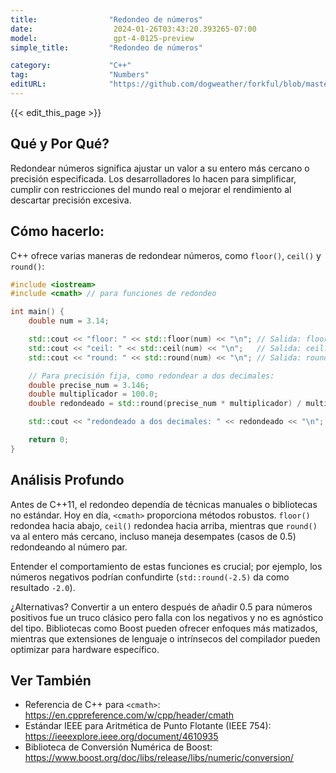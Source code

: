 ```yaml
---
title:                "Redondeo de números"
date:                  2024-01-26T03:43:20.393265-07:00
model:                 gpt-4-0125-preview
simple_title:         "Redondeo de números"

category:             "C++"
tag:                  "Numbers"
editURL:              "https://github.com/dogweather/forkful/blob/master/content/es/cpp/rounding-numbers.md"
---
```


{{< edit_this_page >}}

## Qué y Por Qué?
Redondear números significa ajustar un valor a su entero más cercano o precisión especificada. Los desarrolladores lo hacen para simplificar, cumplir con restricciones del mundo real o mejorar el rendimiento al descartar precisión excesiva.

## Cómo hacerlo:
C++ ofrece varias maneras de redondear números, como `floor()`, `ceil()` y `round()`:

```C++
#include <iostream>
#include <cmath> // para funciones de redondeo

int main() {
    double num = 3.14;

    std::cout << "floor: " << std::floor(num) << "\n"; // Salida: floor: 3
    std::cout << "ceil: " << std::ceil(num) << "\n";   // Salida: ceil: 4
    std::cout << "round: " << std::round(num) << "\n"; // Salida: round: 3

    // Para precisión fija, como redondear a dos decimales:
    double precise_num = 3.146;
    double multiplicador = 100.0;
    double redondeado = std::round(precise_num * multiplicador) / multiplicador;

    std::cout << "redondeado a dos decimales: " << redondeado << "\n"; // Salida: redondeado a dos decimales: 3.15

    return 0;
}
```

## Análisis Profundo
Antes de C++11, el redondeo dependía de técnicas manuales o bibliotecas no estándar. Hoy en día, `<cmath>` proporciona métodos robustos. `floor()` redondea hacia abajo, `ceil()` redondea hacia arriba, mientras que `round()` va al entero más cercano, incluso maneja desempates (casos de 0.5) redondeando al número par.

Entender el comportamiento de estas funciones es crucial; por ejemplo, los números negativos podrían confundirte (`std::round(-2.5)` da como resultado `-2.0`).

¿Alternativas? Convertir a un entero después de añadir 0.5 para números positivos fue un truco clásico pero falla con los negativos y no es agnóstico del tipo. Bibliotecas como Boost pueden ofrecer enfoques más matizados, mientras que extensiones de lenguaje o intrínsecos del compilador pueden optimizar para hardware específico.

## Ver También
- Referencia de C++ para `<cmath>`: https://en.cppreference.com/w/cpp/header/cmath
- Estándar IEEE para Aritmética de Punto Flotante (IEEE 754): https://ieeexplore.ieee.org/document/4610935
- Biblioteca de Conversión Numérica de Boost: https://www.boost.org/doc/libs/release/libs/numeric/conversion/
